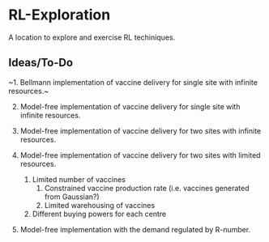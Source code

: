 # RL-Exploration

A location to explore and exercise RL techiniques.

## Ideas/To-Do

~1. Bellmann implementation of vaccine delivery for single site with infinite resources.~

2. Model-free implementation of vaccine delivery for single site with infinite resources.

3. Model-free implementation of vaccine delivery for two sites with infinite resources.

4. Model-free implementation of vaccine delivery for two sites with limited resources.
    1. Limited number of vaccines
        1. Constrained vaccine production rate (i.e. vaccines generated from Gaussian?)
        2. Limited warehousing of vaccines
    2. Different buying powers for each centre

5. Model-free implementation with the demand regulated by R-number.
